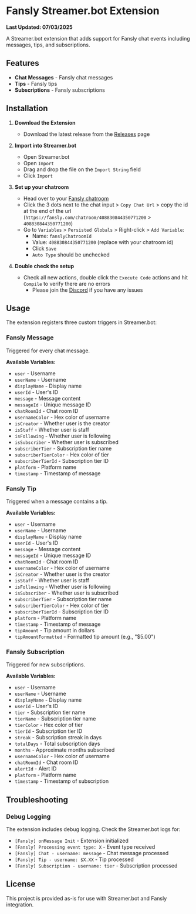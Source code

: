 # Fansly Streamer.bot Extension

**Last Updated: 07/03/2025**

A Streamer.bot extension that adds support for Fansly chat events including messages, tips, and subscriptions.

## Features

- **Chat Messages** - Fansly chat messages
- **Tips** - Fansly tips
- **Subscriptions** - Fansly subscriptions

## Installation

1. **Download the Extension**

   - Download the latest release from the [Releases](https://github.com/Fansly/Fansly-Streamer.bot-Extension/releases) page

2. **Import into Streamer.bot**

   - Open Streamer.bot
   - Open `Import`
   - Drag and drop the file on the `Import String` field
   - Click `Import`

3. **Set up your chatroom**

   - Head over to your [Fansly chatroom](https://fansly.com/creator/streaming)
   - Click the 3 dots next to the chat input > `Copy Chat Url` > copy the id at the end of the url (`https://fansly.com/chatroom/408830844350771200` > `408830844350771200`)
   - Go to `Variables` > `Persisted Globals` > Right-click > `Add Variable`:
     - Name: `fanslyChatroomId`
     - Value: `408830844350771200` (replace with your chatroom id)
     - Click `Save`
     - `Auto Type` should be unchecked

4. **Double check the setup**

   - Check all new actions, double click the `Execute Code` actions and hit `Compile` to verify there are no errors
     - Please join the [Discord](https://discord.gg/SBWkgGcmfr) if you have any issues

## Usage

The extension registers three custom triggers in Streamer.bot:

### Fansly Message

Triggered for every chat message.

**Available Variables:**

- `user` - Username
- `userName` - Username
- `displayName` - Display name
- `userId` - User's ID
- `message` - Message content
- `messageId` - Unique message ID
- `chatRoomId` - Chat room ID
- `usernameColor` - Hex color of username
- `isCreator` - Whether user is the creator
- `isStaff` - Whether user is staff
- `isFollowing` - Whether user is following
- `isSubscriber` - Whether user is subscribed
- `subscriberTier` - Subscription tier name
- `subscriberTierColor` - Hex color of tier
- `subscriberTierId` - Subscription tier ID
- `platform` - Platform name
- `timestamp` - Timestamp of message

### Fansly Tip

Triggered when a message contains a tip.

**Available Variables:**

- `user` - Username
- `userName` - Username
- `displayName` - Display name
- `userId` - User's ID
- `message` - Message content
- `messageId` - Unique message ID
- `chatRoomId` - Chat room ID
- `usernameColor` - Hex color of username
- `isCreator` - Whether user is the creator
- `isStaff` - Whether user is staff
- `isFollowing` - Whether user is following
- `isSubscriber` - Whether user is subscribed
- `subscriberTier` - Subscription tier name
- `subscriberTierColor` - Hex color of tier
- `subscriberTierId` - Subscription tier ID
- `platform` - Platform name
- `timestamp` - Timestamp of message
- `tipAmount` - Tip amount in dollars
- `tipAmountFormatted` - Formatted tip amount (e.g., "$5.00")

### Fansly Subscription

Triggered for new subscriptions.

**Available Variables:**

- `user` - Username
- `userName` - Username
- `displayName` - Display name
- `userId` - User's ID
- `tier` - Subscription tier name
- `tierName` - Subscription tier name
- `tierColor` - Hex color of tier
- `tierId` - Subscription tier ID
- `streak` - Subscription streak in days
- `totalDays` - Total subscription days
- `months` - Approximate months subscribed
- `usernameColor` - Hex color of username
- `chatRoomId` - Chat room ID
- `alertId` - Alert ID
- `platform` - Platform name
- `timestamp` - Timestamp of subscription

## Troubleshooting

### Debug Logging

The extension includes debug logging. Check the Streamer.bot logs for:

- `[Fansly] onMessage Init` - Extension initialized
- `[Fansly] Processing event type: X` - Event type received
- `[Fansly] Chat - username: message` - Chat message processed
- `[Fansly] Tip - username: $X.XX` - Tip processed
- `[Fansly] Subscription - username: tier` - Subscription processed

## License

This project is provided as-is for use with Streamer.bot and Fansly integration.

